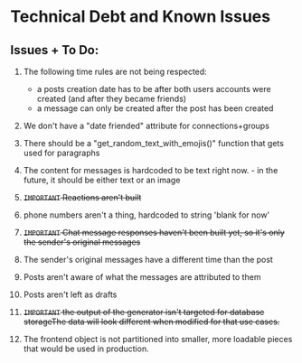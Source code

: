 # Technical Debt and Known Issues

## Issues + To Do:
  1. The following time rules are not being respected:
      - a posts creation date has to be after both users accounts were created (and after they became friends)
      - a message can only be created after the post has been created

  2. We don't have a "date friended" attribute for connections+groups
  3. There should be a "get_random_text_with_emojis()" function that gets used for paragraphs
  4. The content for messages is hardcoded to be text right now.
    - in the future, it should be either text or an image
  5. ~~`IMPORTANT` Reactions aren't built~~
  6. phone numbers aren't a thing, hardcoded to string 'blank for now'
  7. ~~`IMPORTANT` Chat message responses haven't been built yet, so it's only the sender's original messages~~
  8. The sender's original messages have a different time than the post
  9. Posts aren't aware of what the messages are attributed to them
  10. Posts aren't left as drafts
  11. ~~`IMPORTANT` the output of the generator isn't targeted for database storageThe data will look different when modified for that use cases.~~
  12. The frontend object is not partitioned into smaller, more loadable pieces that would be used in production. 
